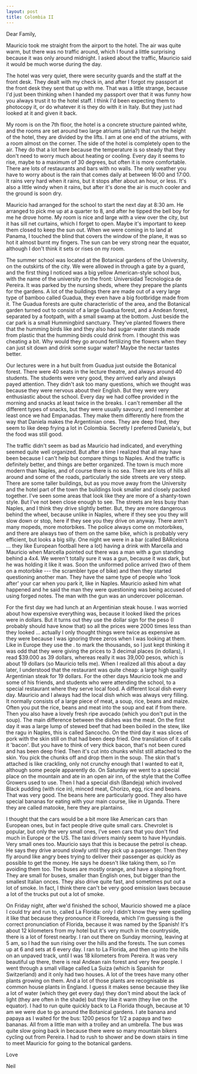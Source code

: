 ```yaml
---
layout: post
title: Colombia II
---
```


Dear Family,

Mauricio took me straight from the airport to the hotel. The air was quite warm, but there was no traffic around, which I found a little surprising because it was only around midnight. I asked about the traffic, Mauricio said it would be much worse during the day.

The hotel was very quiet, there were security guards and the staff at the front desk. They dealt with my check in, and after I forgot my passport at the front desk they sent that up with me. That was a little strange, because I'd just been thinking when I handed my passport over that it was funny how you always trust it to the hotel staff. I think I'd been expecting them to photocopy it, or do whatever it is they do with it in Italy. But they just had looked at it and given it back.

My room is on the 7th floor, the hotel is a concrete structure painted white, and the rooms are set around two large atriums (atria?) that run the height of the hotel, they are divided by the lifts. I am at one end of the atriums, with a room almost on the corner. The side of the hotel is completely open to the air. They do that a lot here because the temperature is so steady that they don't need to worry much about heating or cooling. Every day it seems to rise, maybe to a maximum of 30 degrees, but often it is more comfortable. There are lots of restaurants and bars with no walls. The only weather you have to worry about is the rain that comes daily at between 16:00 and 17:00. It rains very hard when it rains, but it stops after about an hour, or less. It's also a little windy when it rains, but after it's done the air is much cooler and the ground is soon dry.

Mauricio had arranged for the school to start the next day at 8:30 am. He arranged to pick me up at a quarter to 8, and after he tipped the bell boy for me he drove home. My room is nice and large with a view over the city, but it has sill net curtains, which I forget to open. Maybe it's important to keep them closed to keep the sun out. When we were coming in to land at Panama, I touched the blind that covers the window of the plane, it was so hot it almost burnt my fingers. The sun can be very strong near the equator, although I don't think it sets or rises on my room.

The summer school was located at the Botanical gardens of the University, on the outskirts of the city. We were allowed in through a gate by a guard, and the first thing I noticed was a big yellow American-style school bus, with the name of the university on the front: Universidad Tecnologica de Pereira. It was parked by the nursing sheds, where they prepare the plants for the gardens. A lot of the buildings there are made out of a very large type of bamboo called Guadua, they even have a big footbridge made from it. The Guadua forests are quite characteristic of the area, and the Botanical garden turned out to consist of a large Guadua forest, and a Andean forest, separated by a footpath, with a small swamp at the bottom. Just beside the car park is a small Hummingbird sanctuary. They've planted flowers there that the humming birds like and they also had sugar-water stands made from plastic that the humming birds could drink from. I thought this was cheating a bit. Why would they go around fertilizing the flowers when they can just sit down and drink some sugar water? Maybe the nectar tastes better.

Our lectures were in a hut built from Guadua just outside the Botanical forest. There were 40 seats in the lecture theatre, and always around 40 students. The students were very good, they arrived early and always payed attention. They didn't ask too many questions, which we thought was because they were nervous about their English. But they were very enthusiastic about the school. Every day we had coffee provided in the morning and snacks at least twice in the breaks. I can't remember all the different types of snacks, but they were usually savoury, and I remember at least once we had Empanadas. They make them differently here from the way that Daniela makes the Argentinian ones. They are deep fried, they seem to like deep frying a lot in Colombia. Secretly I preferred Daniela's, but the food was still good. 

The traffic didn't seem as bad as Mauricio had indicated, and everything seemed quite well organized. But after a time I realized that all may have been because I can't help but compare things to Naples. And the traffic is definitely better, and things are better organized. The town is much more modern than Naples, and of course there is no sea. There are lots of hills all around and some of the roads, particularly the side streets are very steep. There are some taller buildings, but as you move away from the University and the hotel part of the town the buildings look smaller and closely packed together. I've seen some areas that look like they are more of a shanty-town style. But I've not been close enough to see. The streets are less busy than Naples, and I think they drive slightly better. But, they are more dangerous behind the wheel, because unlike in Naples, where if they see you they will slow down or stop, here if they see you they drive on anyway. There aren't many mopeds, more motorbikes. The police always come on motorbikes, and there are always two of them on the same bike, which is probably very efficient, but looks a big silly. One night we were in a bar (called BARcelona ... they like European football here a lot) having a drink with Marcella and Mauricio when Marcella pointed out there was a man with a gun standing behind a 4x4. We weren't totally sure it was a gun, because it was dark, but he was holding it like it was. Soon the uniformed police arrived (two of them on a motorbike --- the scrambler type of bike) and then they started questioning another man. They have the same type of people who 'look after' your car when you park it, like in Naples. Mauricio asked him what happened and he said the man they were questioning was being accused of using forged notes. The man with the gun was an undercover policeman. 

For the first day we had lunch at an Argentinian steak house. I was worried about how expensive everything was, because it looked liked the prices were in dollars. But it turns out they use the dollar sign for the peso (I probably should have know that) so all the prices were 2000 times less than they looked ... actually I only thought things were twice as expensive as they were because I was ignoring three zeros when I was looking at them. Like in Europe they use the . to mark the thousands, so I just kept thinking it was odd that they were giving the prices to 3 decimal places (in dollars), I read $39.000 as 39 dollars, whereas really it was 39,000 pesos, which is about 19 dollars (so Mauricio tells me). When I realized all this about a day later, I understood that the restaurant was quite cheap: a large high quality Argentinian steak for 19 dollars. For the other days Mauricio took me and some of his friends, and students who were attending the school, to a special restaurant where they serve local food. A different local dish every day. Mauricio and I always had the local dish which was always very filling. It normally consists of a large piece of meat, a soup, rice, beans and maize. Often you put the rice, beans and meat into the soup and eat if from there. Then you also have a lovely fresh ripe avocado (which you don't put in the soup). The main difference between the dishes was the meat. On the first day it was a large lump of stewed beef that had been boiled in the stew, like the ragu in Naples, this is called Sancocho. On the third day it was slices of pork with the skin still on that had been deep fried. One translation of it calls it 'bacon'. But you have to think of very thick bacon, that's not been cured and has been deep fried. Then it's cut into chunks whilst still attached to the skin. You pick the chunks off and drop them in the soup. The skin that's attached is like crackling, only not crunchy enough that I wanted to eat it, although some people apparently do. On Saturday we went to a special place on the mountain and ate in an open air inn, of the style that the Coffee Growers used to use. Then I had a special dish (Bandeja) which involved Black pudding (with rice in), minced meat, Chorizo, egg, rice and beans. That was very good. The beans here are particularly good. They also have special bananas for eating with your main course, like in Uganda. There they are called matooke, here they are plantains. 

I thought that the cars would be a bit more like American cars than European ones, but in fact people drive quite small cars. Chevrolet is popular, but only the very small ones, I've seen cars that you don't find much in Europe or the US. The taxi drivers mainly seem to have Hyundais. Very small ones too. Mauricio says that this is because the petrol is cheap. He says they drive around slowly until they pick up a passenger. Then they fly around like angry bees trying to deliver their passenger as quickly as possible to get the money. He says he doesn't like taking them, so I'm avoiding them too. The buses are mostly orange, and have a sloping front. They are small for buses, smaller than English ones, but bigger than the smallest Italian onces. They also drive quite fast, and sometimes put out a lot of smoke. In fact, I think there can't be very good emission laws because a lot of the trucks put out a lot of smoke. 

On Friday night, after we'd finished the school, Mauricio showed me a place I could try and run to, called La Florida: only I didn't know they were spelling it like that because they pronounce it Floreeda, which I'm guessing is the correct pronunciation of Florida, because it was named by the Spanish! It's about 12 kilometers from my hotel but it's very much in the countryside, there is a lot of forest nearby. I ran out there on Sunday morning, leaving at 5 am, so I had the sun rising over the hills and the forests. The sun comes up at 6 and sets at 6 every day. I ran to La Florida, and then up into the hills on an unpaved track, until I was 18 kilometers from Pereira. It was very beautiful up there, there is real Andean rain forest and very few people. I went through a small village called La Suiza (which is Spanish for Switzerland) and it only had two houses. A lot of the trees have many other plants growing on them. And a lot of those plants are recognisable as common house plants in England. I guess it makes sense because they like a lot of water (which they get every day) they don't mind about the lack of light (they are often in the shade) but they like it warm (they live on the equator). I had to run quite quickly back to La Florida though, because at 10 am we were due to go around the Botanical gardens. I ate banana and papaya as I waited for the bus: 1200 pesos for 1/2 a papaya and two bananas. All from a little man with a trolley and an umbrella. The bus was quite slow going back in because there were so many mountain bikers cycling out from Pereira. I had to rush to shower and be down stairs in time to meet Mauricio for going to the botanical gardens.

Love 

Neil﻿